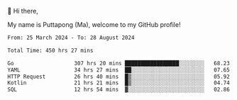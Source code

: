 👋 Hi there,

My name is Puttapong (Ma), welcome to my GitHub profile!

<!--START_SECTION:waka-->

```txt
From: 25 March 2024 - To: 28 August 2024

Total Time: 450 hrs 27 mins

Go                   307 hrs 20 mins █████████████████░░░░░░░░   68.23 %
YAML                 34 hrs 27 mins  ██░░░░░░░░░░░░░░░░░░░░░░░   07.65 %
HTTP Request         26 hrs 40 mins  █▒░░░░░░░░░░░░░░░░░░░░░░░   05.92 %
Kotlin               21 hrs 21 mins  █▒░░░░░░░░░░░░░░░░░░░░░░░   04.74 %
SQL                  12 hrs 54 mins  ▓░░░░░░░░░░░░░░░░░░░░░░░░   02.86 %
```

<!--END_SECTION:waka-->
